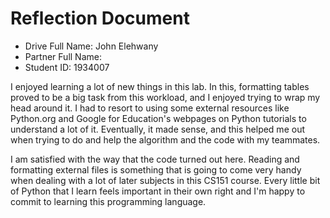 # Reflection Document

* Drive Full Name: John Elehwany
* Partner Full Name: 
* Student ID: 1934007

I enjoyed learning a lot of new things in this lab. In this, formatting tables proved to be a big
task from this workload, and I enjoyed trying to wrap my head around it. I had to resort to using some
external resources like Python.org and Google for Education's webpages on Python tutorials to understand a lot
of it. Eventually, it made sense, and this helped me out when trying to do and help the algorithm and the 
code with my teammates.

I am satisfied with the way that the code turned out here. Reading and formatting external files is something
that is going to come very handy when dealing with a lot of later subjects in this CS151 course. Every little bit of
Python that I learn feels important in their own right and I'm happy to commit to
learning this programming language.

